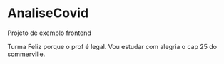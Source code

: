 # AnaliseCovid
Projeto de exemplo frontend


Turma Feliz porque o prof é legal.
Vou estudar com alegria o cap 25 do sommerville.
